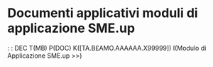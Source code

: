 # Documenti applicativi moduli di applicazione SME.up
 :  : DEC T(MB) P(DOC) K([TA.B£AMO.AAAAAA.X99999]) I(Modulo di Applicazione SME.up   >>)
